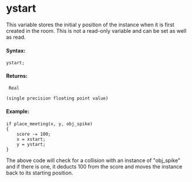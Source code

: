 # ystart

This variable stores the initial y position of the instance when it is
first created in the room. This is not a read-only variable and can be
set as well as read.

#### Syntax:

``` gml
ystart;
```

#### Returns:

``` gml
 Real

(single precision floating point value)
```

#### Example:

``` gml
if place_meeting(x, y, obj_spike)
{
    score -= 100;
    x = xstart;
    y = ystart;
}
```

The above code will check for a collision with an instance of
"obj_spike" and if there is one, it deducts 100 from the score and moves
the instance back to its starting position.

